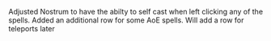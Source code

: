 Adjusted Nostrum to have the abilty to self cast when left clicking any of the spells.
Added an additional row for some AoE spells.
Will add a row for teleports later
